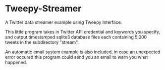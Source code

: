 # Tweepy-Streamer
A Twitter data streamer example using Tweepy Interface.

This little program takes in Twitter API credential and keywords you specify,
and output timestamped sqlite3 database files each containing 5,000 tweets in the subdirectory "stream".

An automatic email system example is also included, 
in case an unexpected error occured this program could send you an email to warn you what happened.
